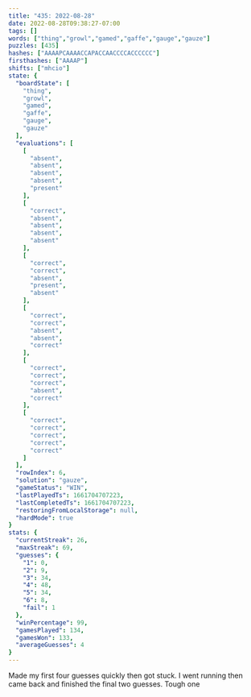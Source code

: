 ```yaml
---
title: "435: 2022-08-28"
date: 2022-08-28T09:38:27-07:00
tags: []
words: ["thing","growl","gamed","gaffe","gauge","gauze"]
puzzles: [435]
hashes: ["AAAAPCAAAACCAPACCAACCCCACCCCCC"]
firsthashes: ["AAAAP"]
shifts: ["mhcio"]
state: {
  "boardState": [
    "thing",
    "growl",
    "gamed",
    "gaffe",
    "gauge",
    "gauze"
  ],
  "evaluations": [
    [
      "absent",
      "absent",
      "absent",
      "absent",
      "present"
    ],
    [
      "correct",
      "absent",
      "absent",
      "absent",
      "absent"
    ],
    [
      "correct",
      "correct",
      "absent",
      "present",
      "absent"
    ],
    [
      "correct",
      "correct",
      "absent",
      "absent",
      "correct"
    ],
    [
      "correct",
      "correct",
      "correct",
      "absent",
      "correct"
    ],
    [
      "correct",
      "correct",
      "correct",
      "correct",
      "correct"
    ]
  ],
  "rowIndex": 6,
  "solution": "gauze",
  "gameStatus": "WIN",
  "lastPlayedTs": 1661704707223,
  "lastCompletedTs": 1661704707223,
  "restoringFromLocalStorage": null,
  "hardMode": true
}
stats: {
  "currentStreak": 26,
  "maxStreak": 69,
  "guesses": {
    "1": 0,
    "2": 9,
    "3": 34,
    "4": 48,
    "5": 34,
    "6": 8,
    "fail": 1
  },
  "winPercentage": 99,
  "gamesPlayed": 134,
  "gamesWon": 133,
  "averageGuesses": 4
}
---
```


<!-- more -->
Made my first four guesses quickly then got stuck. I went running then came back and finished the final two guesses. Tough one
